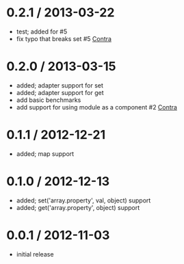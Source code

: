 
0.2.1 / 2013-03-22
==================

  * test; added for #5
  * fix typo that breaks set #5 [Contra](https://github.com/Contra)

0.2.0 / 2013-03-15
==================

  * added; adapter support for set
  * added; adapter support for get
  * add basic benchmarks
  * add support for using module as a component #2 [Contra](https://github.com/Contra)

0.1.1 / 2012-12-21
==================

  * added; map support

0.1.0 / 2012-12-13
==================

  * added; set('array.property', val, object) support
  * added; get('array.property', object) support

0.0.1 / 2012-11-03
==================

  * initial release
